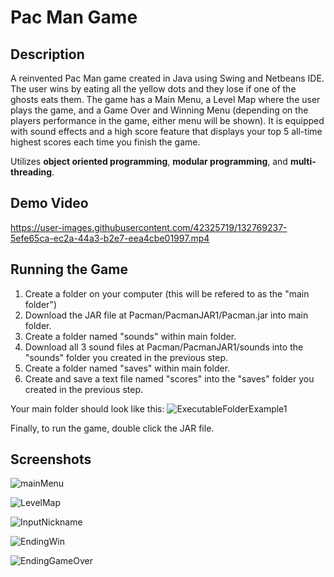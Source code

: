 # Pac Man Game

## Description
A reinvented Pac Man game created in Java using Swing and Netbeans IDE. The user wins by eating all the yellow dots and they lose if one of the ghosts eats them. The game has a Main Menu, a Level Map where the user plays the game, and a Game Over and Winning Menu (depending on the players performance in the game, either menu will be shown). It is equipped with sound effects and a high score feature that displays your top 5 all-time highest scores each time you finish the game.  
  
Utilizes **object oriented programming**, **modular programming**, and **multi-threading**. 

## Demo Video
https://user-images.githubusercontent.com/42325719/132769237-5efe65ca-ec2a-44a3-b2e7-eea4cbe01997.mp4

## Running the Game
1. Create a folder on your computer (this will be refered to as the "main folder")
2. Download the JAR file at Pacman/PacmanJAR1/Pacman.jar into main folder.
3. Create a folder named "sounds" within main folder.
4. Download all 3 sound files at Pacman/PacmanJAR1/sounds into the "sounds" folder you created in the previous step.
5. Create a folder named "saves" within main folder.
6. Create and save a text file named "scores" into the "saves" folder you created in the previous step.

Your main folder should look like this:
![ExecutableFolderExample1](https://user-images.githubusercontent.com/42325719/132773661-54779c29-6ce7-48ce-b52e-234c401a31a6.PNG)

Finally, to run the game, double click the JAR file. 

## Screenshots
![mainMenu](https://user-images.githubusercontent.com/42325719/132793161-74129f1a-8857-4251-8d6e-7ccf3f0c11e9.PNG)

![LevelMap](https://user-images.githubusercontent.com/42325719/132793117-9124a975-39b3-4300-a157-ba7b23e9e56f.PNG)

![InputNickname](https://user-images.githubusercontent.com/42325719/132774592-10c3ca43-04de-4cef-87d8-2b9bce04ea50.PNG)

![EndingWin](https://user-images.githubusercontent.com/42325719/132770043-19c35736-5f00-4eb2-9f05-dc1d01d6958e.PNG)

![EndingGameOver](https://user-images.githubusercontent.com/42325719/132770033-c38ab95e-632d-4dd3-8bd3-bd4bfbcdbb46.PNG)
